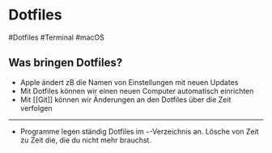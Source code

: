 # Dotfiles

#Dotfiles #Terminal #macOS

## Was bringen Dotfiles?
- Apple ändert zB die Namen von Einstellungen mit neuen Updates
- Mit Dotfiles können wir einen neuen Computer automatisch einrichten
- Mit [[Git]] können wir Änderungen an den Dotfiles über die Zeit verfolgen

---

- Programme legen ständig Dotfiles im `~`-Verzeichnis an. Lösche von Zeit zu Zeit die, die du nicht mehr brauchst.
